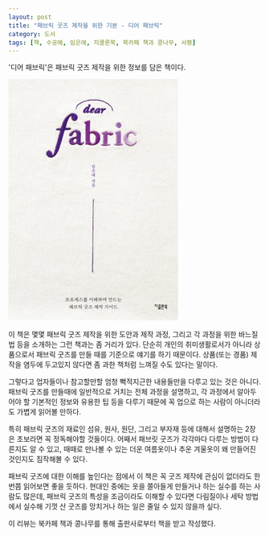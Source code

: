```yaml
---
layout: post
title: "패브릭 굿즈 제작을 위한 기본 - 디어 패브릭"
category: 도서
tags: [책, 수공예, 임은애, 지콜론북, 북카페 책과 콩나무, 서평]
---
```


'디어 패브릭'은
패브릭 굿즈 제작을 위한 정보를 담은 책이다.

![표지](/images/book/dear-fabric-book-h480.jpg)

이 책은 몇몇 패브릭 굿즈 제작을 위한 도안과 제작 과정,
그리고 각 과정을 위한 바느질법 등을 소개하는 그런 책과는 좀 거리가 있다.
단순히 개인의 취미생활로서가 아니라 상품으로서 패브릭 굿즈를 만들 때를 기준으로 얘기를 하기 때문이다.
상품(또는 경품) 제작을 염두에 두고있지 않다면 좀 과한 책처럼 느껴질 수도 있다는 말이다.

그렇다고 업자들이나 참고할만할 엄청 뻑적지근한 내용들만을 다루고 있는 것은 아니다.
패브릭 굿즈를 만들때에 일반적으로 거치는 전체 과정을 설명하고,
각 과정에서 알아두어야 할 기본적인 정보와 유용한 팁 등을 다루기 때문에
꼭 업으로 하는 사람이 아니더라도 가볍게 읽어볼 만하다.

특히 패브릭 굿즈의 재료인 섬유, 원사, 원단, 그리고 부자재 등에 대해서 설명하는 2장은
초보라면 꼭 정독해야할 것들이다.
어째서 패브릿 굿즈가 각각마다 다루는 방법이 다른지도 알 수 있고,
때때로 만나볼 수 있는 더운 여름옷이나 추운 겨울옷이 왜 만들어진 것인지도 짐작해볼 수 있다.

패브릭 굿즈에 대한 이해를 높인다는 점에서
이 책은 꼭 굿즈 제작에 관심이 없더라도 한번쯤 읽어보면 좋을 듯하다.
현대인 중에는 옷을 쫄아들게 만들거나 하는 실수를 하는 사람도 많은데,
패브릭 굿즈의 특성을 조금이라도 이해할 수 있다면
다림질이나 세탁 방법에서 실수해 기껏 산 굿즈를 망치거나 하는 일은 줄일 수 있지 않을까 싶다.



<div class="im im-info">
이 리뷰는 북카페 책과 콩나무를 통해 출판사로부터 책을 받고 작성했다.
</div>
